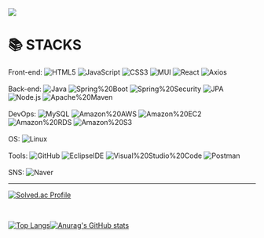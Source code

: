 <img src="https://capsule-render.vercel.app/api?type=slice&amp;color=auto&amp;height=200&amp;text=WelCome&amp;fontAlign=70&amp;rotate=13&amp;fontAlignY=25&amp;desc=Uno0306's%20Github&amp;descAlign=70.&amp;descAlignY=44" style="max-width: 100%;">


# 📚 STACKS

Front-end: 
![HTML5](https://img.shields.io/badge/HTML5-E34F26.svg?&style=flat&logo=HTML5&logoColor=white)
![JavaScript](https://img.shields.io/badge/JavaScript-F7DF1E.svg?&style=flat&logo=JavaScript&logoColor=white)
![CSS3](https://img.shields.io/badge/CSS-1572B6.svg?&style=flat&logo=CSS3&logoColor=white)
![MUI](https://img.shields.io/badge/MUI-007FFF.svg?&style=flat&logo=MUI&logoColor=white)
<span> </span>
![React](https://img.shields.io/badge/React-61DAFB.svg?&style=flat&logo=React&logoColor=white)
![Axios](https://img.shields.io/badge/Axios-5A29E4.svg?&style=flat&logo=Axios&logoColor=white)
<br>
<br>
Back-end: 
![Java](https://img.shields.io/badge/Java-A5915F.svg?&style=flat&logo=CoffeeScript&logoColor=white)
![Spring%20Boot](https://img.shields.io/badge/Spring%20Boot-6DB33F.svg?&style=flat&logo=Spring%20Boot&logoColor=white)
![Spring%20Security](https://img.shields.io/badge/Spring%20Security-6DB33F.svg?&style=flat&logo=Spring%20Security&logoColor=white)
![JPA](https://img.shields.io/badge/JPA-000000.svg?&style=flat)
![Node.js](https://img.shields.io/badge/Node.js-339933.svg?&style=flat&logo=Node.js&logoColor=white)
![Apache%20Maven](https://img.shields.io/badge/Apache%20Maven-C71A36.svg?&style=flat&logo=Apache%20Maven&logoColor=white)
<br>
<br>
DevOps: 
![MySQL](https://img.shields.io/badge/MySQL-4479A1.svg?&style=flat&logo=MySQL&logoColor=white)
![Amazon%20AWS](https://img.shields.io/badge/Amazon%20AWS-232F3E.svg?&style=flat&logo=Amazon%20AWS&logoColor=white)
![Amazon%20EC2](https://img.shields.io/badge/Amazon%20EC2-FF9900.svg?&style=flat&logo=Amazon%20EC2&logoColor=white)
![Amazon%20RDS](https://img.shields.io/badge/Amazon%20RDS-527FFF.svg?&style=flat&logo=Amazon%20RDS&logoColor=white)
![Amazon%20S3](https://img.shields.io/badge/Amazon%20S3-569A31.svg?&style=flat&logo=Amazon%20S3&logoColor=white)
<br>
<br>
OS: 
![Linux](https://img.shields.io/badge/Linux-FCC624.svg?&style=flat&logo=Linux&logoColor=white)
<br>
<br>
Tools: 
![GitHub](https://img.shields.io/badge/GitHub-181717.svg?&style=flat&logo=GitHub&logoColor=white)
![EclipseIDE](https://img.shields.io/badge/Eclipse%20IDE-2C2255.svg?&style=flat&logo=EclipseIDE&logoColor=white)
![Visual%20Studio%20Code](https://img.shields.io/badge/Visual%20Studio%20Code-007ACC.svg?&style=flat&logo=Visual%20Studio%20Code&logoColor=white)
![Postman](https://img.shields.io/badge/Postman-FF6C37.svg?&style=flat&logo=Postman&logoColor=white)
<br>
<br>
SNS: 
![Naver](https://img.shields.io/badge/Naver-03C75A.svg?&style=flat&logo=Naver&logoColor=white)

<hr>

[![Solved.ac Profile](http://mazassumnida.wtf/api/v2/generate_badge?boj=zion6878)](https://solved.ac/zion6878/)

<br>


<div style="display: flex;">

[![Top Langs](https://github-readme-stats.vercel.app/api/top-langs/?username=Uno0306)](https://github.com/Uno0306/github-readme-stats)

[![Anurag's GitHub stats](https://github-readme-stats.vercel.app/api?username=Uno0306)](https://github.com/Uno0306/github-readme-stats)


</div>
